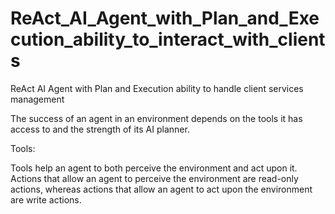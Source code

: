 # ReAct_AI_Agent_with_Plan_and_Execution_ability_to_interact_with_clients
ReAct AI Agent with Plan and Execution ability to handle client services management

The success of an agent in an environment depends on the tools it has access to and the strength of its AI planner.

Tools:

Tools help an agent to both perceive the environment and act upon it. Actions that allow an agent to perceive the environment are read-only actions, whereas actions that allow an agent to act upon the environment are write actions.

